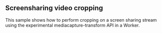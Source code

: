 ## Screensharing video cropping

This sample shows how to perform cropping on a screen sharing stream using the experimental mediacapture-transform API in a Worker.
